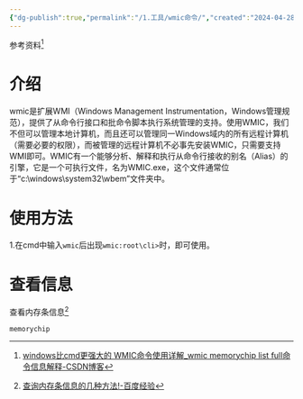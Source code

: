 ```yaml
---
{"dg-publish":true,"permalink":"/1.工具/wmic命令/","created":"2024-04-28T21:12:07.466+08:00"}
---
```



参考资料[^1]

# 介绍

wmic是扩展WMI（Windows Management Instrumentation，Windows管理规范），提供了从命令行接口和批命令脚本执行系统管理的支持。使用WMIC，我们不但可以管理本地计算机，而且还可以管理同一Windows域内的所有远程计算机（需要必要的权限），而被管理的远程计算机不必事先安装WMIC，只需要支持WMI即可。WMIC有一个能够分析、解释和执行从命令行接收的别名（Alias）的引擎，它是一个可执行文件，名为WMIC.exe，这个文件通常位于“c:\windows\system32\wbem”文件夹中。

# 使用方法

1.在cmd中输入`wmic`后出现`wmic:root\cli>`时，即可使用。

# 查看信息

查看内存条信息[^2]
```wimc
memorychip
```


[^1]: [windows比cmd更强大的 WMIC命令使用详解\_wmic memorychip list full命令信息解释-CSDN博客](https://blog.csdn.net/jhsword/article/details/96623333)
[^2]: [查询内存条信息的几种方法!-百度经验](https://jingyan.baidu.com/article/22a299b5c903a19e19376a2e.html)